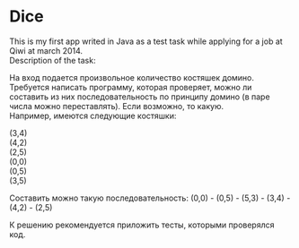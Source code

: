 # Dice
This is my first app writed in Java as a test task while applying for a job at Qiwi at march 2014.<br>
Description of the task:<br>

На вход подается произвольное количество костяшек домино.<br>
Требуется написать программу, которая проверяет, можно ли составить из них последовательность по принципу домино (в паре числа можно переставлять). Если возможно, то какую.<br>
Например, имеются следующие костяшки:<br>

   (3,4)<br>
   (4,2)<br>
   (2,5)<br>
   (0,0)<br>
   (0,5)<br>
   (3,5)<br>

Составить можно такую последовательность: (0,0) - (0,5) - (5,3) - (3,4) - (4,2) - (2,5)<br>

К решению рекомендуется приложить тесты, которыми проверялся код.<br>

